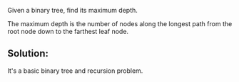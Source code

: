 Given a binary tree, find its maximum depth.

The maximum depth is the number of nodes along the longest path from the root node down to the farthest leaf node.


## Solution:

It's a basic binary tree and recursion problem.